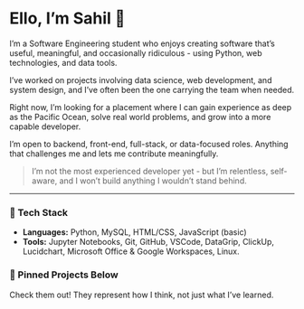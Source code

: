 # Ello, I’m Sahil 👋

I’m a Software Engineering student who enjoys creating software that’s useful, meaningful, and occasionally ridiculous - using Python, web technologies, and data tools.

I’ve worked on projects involving data science, web development, and system design, and I’ve often been the one carrying the team when needed.

Right now, I’m looking for a placement where I can gain experience as deep as the Pacific Ocean, solve real world problems, and grow into a more capable developer.

I’m open to backend, front-end, full-stack, or data-focused roles. Anything that challenges me and lets me contribute meaningfully.

> I’m not the most experienced developer yet - but I’m relentless, self-aware, and I won’t build anything I wouldn’t stand behind.

---

### 🔧 Tech Stack  
- **Languages:** Python, MySQL, HTML/CSS, JavaScript (basic)  
- **Tools:** Jupyter Notebooks, Git, GitHub, VSCode, DataGrip, ClickUp, Lucidchart, Microsoft Office & Google Workspaces, Linux.

### 📌 Pinned Projects Below  
Check them out! They represent how I think, not just what I’ve learned.



